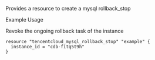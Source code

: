 Provides a resource to create a mysql rollback_stop

Example Usage

Revoke the ongoing rollback task of the instance

```hcl
resource "tencentcloud_mysql_rollback_stop" "example" {
  instance_id = "cdb-fitq5t9h"
}
```